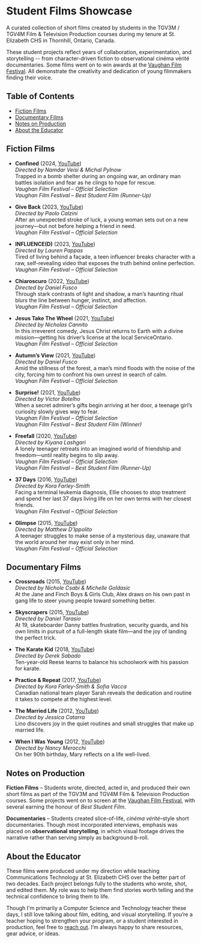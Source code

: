 # Student Films Showcase

A curated collection of short films created by students in the TGV3M / TGV4M Film & Television Production courses during my tenure at St. Elizabeth CHS in Thornhill, Ontario, Canada.

These student projects reflect years of collaboration, experimentation, and storytelling -- from character-driven fiction to observational cinéma vérité documentaries. Some films went on to win awards at the [Vaughan Film Festival](https://www.vaughanfilmfestival.com/). All demonstrate the creativity and dedication of young filmmakers finding their voice.

## Table of Contents
- [Fiction Films](#fiction-films)
- [Documentary Films](#documentary-films)
- [Notes on Production](#notes-on-production)
- [About the Educator](#about-the-educator)

## Fiction Films

- **Confined** (2024, [YouTube](https://youtu.be/))  
  *Directed by Namdar Veisi & Michal Pylnow*  
  Trapped in a bomb shelter during an ongoing war, an ordinary man battles isolation and fear as he clings to hope for rescue.  
  *Vaughan Film Festival – Official Selection*  
  *Vaughan Film Festival – Best Student Film (Runner-Up)*  

- **Give Back** (2023, [YouTube](https://youtu.be/))  
  *Directed by Paolo Calzini*  
  After an unexpected stroke of luck, a young woman sets out on a new journey—but not before helping a friend in need.  
  *Vaughan Film Festival – Official Selection*  

- **INFLUENCE(D)** (2023, [YouTube](https://youtu.be/))  
  *Directed by Lauren Pappas*  
  Tired of living behind a façade, a teen influencer breaks character with a raw, self-revealing video that exposes the truth behind online perfection.  
  *Vaughan Film Festival – Official Selection*  

- **Chiaroscuro** (2022, [YouTube](https://youtu.be/))  
  *Directed by Daniel Fusco*  
  Through stark contrasts of light and shadow, a man’s haunting ritual blurs the line between hunger, instinct, and affection.  
  *Vaughan Film Festival – Official Selection*  

- **Jesus Take The Wheel** (2021, [YouTube](https://youtu.be/))  
  *Directed by Nicholas Cannito*  
  In this irreverent comedy, Jesus Christ returns to Earth with a divine mission—getting his driver’s license at the local ServiceOntario.  
  *Vaughan Film Festival – Official Selection*  

- **Autumn’s View** (2021, [YouTube](https://youtu.be/))  
  *Directed by Daniel Fusco*  
  Amid the stillness of the forest, a man’s mind floods with the noise of the city, forcing him to confront his own unrest in search of calm.  
  *Vaughan Film Festival – Official Selection*  

- **Surprise!** (2021, [YouTube](https://youtu.be/))  
  *Directed by Victor Botelho*  
  When a secret admirer’s gifts begin arriving at her door, a teenage girl’s curiosity slowly gives way to fear.  
  *Vaughan Film Festival – Official Selection*  
  *Vaughan Film Festival – Best Student Film (Winner)*  

- **Freefall** (2020, [YouTube](https://youtu.be/))  
  *Directed by Kiyana Lashgari*  
  A lonely teenager retreats into an imagined world of friendship and freedom—until reality begins to slip away.  
  *Vaughan Film Festival – Official Selection*  
  *Vaughan Film Festival – Best Student Film (Runner-Up)*  

- **37 Days** (2016, [YouTube](https://youtu.be/))  
  *Directed by Kora Farley-Smith*  
  Facing a terminal leukemia diagnosis, Ellie chooses to stop treatment and spend her last 37 days living life on her own terms with her closest friends.  
  *Vaughan Film Festival – Official Selection*  

- **Glimpse** (2015, [YouTube](https://youtu.be/))  
  *Directed by Matthew D’Ippolito*  
  A teenager struggles to make sense of a mysterious day, unaware that the world around her may exist only in her mind.  
  *Vaughan Film Festival – Official Selection*  

## Documentary Films

- **Crossroads** (2015, [YouTube](https://youtu.be/b93YLyIjn2A))  
  *Directed by Nichole Csabi & Michelle Goldasic*  
  At the Jane and Finch Boys & Girls Club, Alex draws on his own past in gang life to steer young people toward something better.  

- **Skyscrapers** (2015, [YouTube](https://youtu.be/8t1xcnNEs3w))  
  *Directed by Daniel Tarasio*  
  At 19, skateboarder Danny battles frustration, security guards, and his own limits in pursuit of a full-length skate film—and the joy of landing the perfect trick.  

- **The Karate Kid** (2018, [YouTube](https://youtu.be/wYePXtkW_x0))  
  *Directed by Derek Sabado*  
  Ten-year-old Reese learns to balance his schoolwork with his passion for karate.  

- **Practice & Repeat** (2017, [YouTube](https://youtu.be/cXvQPPpbffg))  
  *Directed by Kora Farley-Smith & Sofia Vacca*  
  Canadian national team player Sarah reveals the dedication and routine it takes to compete at the highest level.  

- **The Married Life** (2012, [YouTube](https://youtu.be/cOTAx53zxbM))  
  *Directed by Jessica Catarra*  
  Lino discovers joy in the quiet routines and small struggles that make up married life.  

- **When I Was Young** (2012, [YouTube](https://youtu.be/p0yFK6g3T3E))  
  *Directed by Nancy Merocchi*  
  On her 90th birthday, Mary reflects on a life well-lived.  

## Notes on Production

**Fiction Films** – Students wrote, directed, acted in, and produced their own short films as part of the TGV3M and TGV4M Film & Television Production courses. Some projects went on to screen at the [Vaughan Film Festival](https://www.vaughanfilmfestival.com/), with several earning the honour of *Best Student Film*.

**Documentaries** – Students created slice-of-life, *cinéma vérité*–style short documentaries. Though most incorporated interviews, emphasis was placed on **observational storytelling**, in which visual footage drives the narrative rather than serving simply as background b-roll.

## About the Educator

These films were produced under my direction while teaching Communications Technology at St. Elizabeth CHS over the better part of two decades. Each project belongs fully to the students who wrote, shot, and edited them. My role was to help them find stories worth telling and the technical confidence to bring them to life.

Though I'm primarily a Computer Science and Technology teacher these days, I still love talking about film, editing, and visual storytelling. If you’re a teacher hoping to strengthen your program, or a student interested in production, feel free to [reach out](mailto:dave.cheng@ycdsb.ca). I’m always happy to share resources, gear advice, or ideas.
